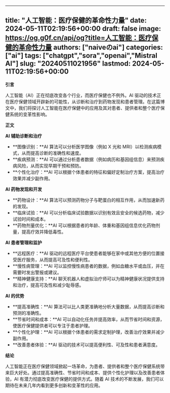 
---
title: "人工智能：医疗保健的革命性力量"
date: 2024-05-11T02:19:56+00:00
draft: false
image: https://og.g0f.cn/api/og?title=人工智能：医疗保健的革命性力量
authors: ["naiveのai"]
categories: ["ai"]
tags: ["chatgpt","sora","openai","Mistral AI"]
slug: "20240511021956"
lastmod: 2024-05-11T02:19:56+00:00
---
**引言**

人工智能（AI）正在彻底改变各个行业，而医疗保健也不例外。AI 驱动的技术正在医疗保健领域开辟新的可能性，从诊断和治疗到药物发现和患者管理。在这篇博文中，我们将探讨人工智能在医疗保健中的应用及其对患者、提供者和整个医疗保健系统的变革性影响。

**正文**

**AI 辅助诊断和治疗**

* **图像识别：**AI 算法可以分析医学图像（例如 X 光和 MRI）以检测疾病模式，从而提高诊断的准确性和速度。
* **疾病预测：**AI 可以通过分析患者数据（例如病历和基因组信息）来预测疾病风险，从而实现早期干预和预防。
* **个性化治疗：**AI 可以根据个体患者的特征和偏好定制治疗方案，提高治疗效果并减少副作用。

**AI 药物发现和开发**

* **药物设计：**AI 算法可以预测药物分子与靶蛋白的相互作用，从而加速新药的发现。
* **临床试验：**AI 可以分析临床试验数据以识别有效且安全的候选药物，减少试验时间和成本。
* **药物剂量优化：**AI 可以根据患者的年龄、体重和基因组信息优化药物剂量，提高疗效并降低毒性。

**AI 患者管理和监护**

* **远程医疗：**AI 驱动的远程医疗平台使患者能够在家中或其他方便的位置接受医疗服务，从而提高可及性和便利性。
* **慢性病管理：**AI 可以监控慢性病患者的数据，例如血糖水平或血压，并在需要时发出警报或建议。
* **精神健康支持：**AI 聊天机器人和虚拟治疗师可以为精神健康状况提供支持和治疗，提高可及性和减少耻辱感。

**AI 的优势**

* **提高准确性：**AI 算法可以比人类更准确地分析大量数据，从而提高诊断和预测的准确性。
* **节省时间和成本：**AI 可以自动化任务并提高效率，从而节省时间和资源，使医疗保健提供者可以专注于患者护理。
* **个性化护理：**AI 可以根据个体患者的需求定制护理，改善治疗效果并减少副作用。
* **改善患者体验：**AI 驱动的技术可以提高便利性、可及性和患者满意度。

**结论**

人工智能正在医疗保健领域掀起一场革命，为患者、提供者和整个医疗保健系统带来巨大好处。通过提高准确性、节省时间和成本、提供个性化护理以及改善患者体验，AI 有潜力彻底改变医疗保健的提供方式。随着 AI 技术的不断发展，我们可以期待在未来几年内看到更多创新和变革性的应用。